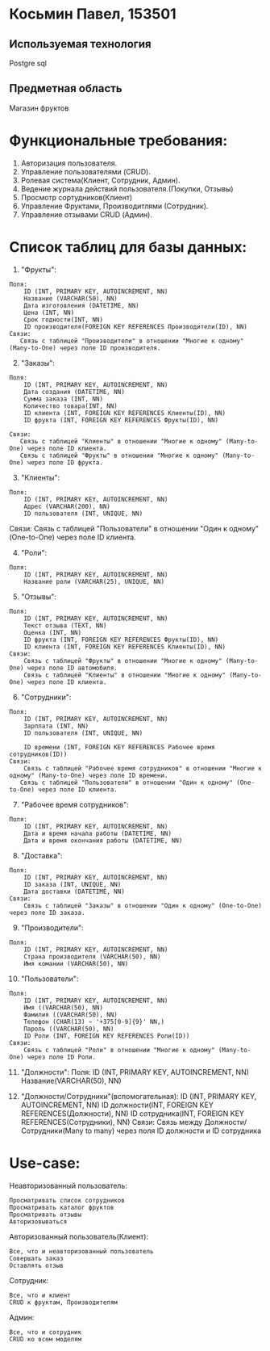 # Косьмин Павел, 153501
## Используемая технология
Postgre sql
## Предметная область 
Магазин фруктов

# Функциональные требования:
  1. Авторизация пользователя.
  2. Управление пользователями (CRUD).
  3. Ролевая система(Клиент, Сотрудник, Админ).
  4. Ведение журнала действий пользователя.(Покупки, Отзывы)
  6. Просмотр сортудников(Клиент)
  7. Управление Фруктами, Производитлями (Сотрудник).
  8. Управление отзывами CRUD (Админ).
     
# Список таблиц для базы данных:
  1. "Фрукты":

    Поля:
        ID (INT, PRIMARY KEY, AUTOINCREMENT, NN)
        Название (VARCHAR(50), NN)
        Дата изготовления (DATETIME, NN)
        Цена (INT, NN)
        Срок годности(INT, NN)
        ID производителя(FOREIGN KEY REFERENCES Производители(ID), NN)
    Связи:  
       Связь с таблицей "Производители" в отношении "Многие к одному" (Many-to-One) через поле ID производителя.

  2. "Заказы":

    Поля:
        ID (INT, PRIMARY KEY, AUTOINCREMENT, NN)
        Дата создания (DATETIME, NN)
        Сумма заказа (INT, NN)
        Количество товара(INT, NN)
        ID клиента (INT, FOREIGN KEY REFERENCES Клиенты(ID), NN)
        ID фрукта (INT, FOREIGN KEY REFERENCES Фрукты(ID), NN)
        
    Связи:
       Связь с таблицей "Клиенты" в отношении "Многие к одному" (Many-to-One) через поле ID клиента.
       Связь с таблицей "Фрукты" в отношении "Многие к одному" (Many-to-One) через поле ID фрукта.

  3. "Клиенты":

    Поля:
        ID (INT, PRIMARY KEY, AUTOINCREMENT, NN)
        Адрес (VARCHAR(200), NN) 
        ID пользователя (INT, UNIQUE, NN)
   Связи:
       Связь с таблицей "Пользователи" в отношении "Один к одному" (One-to-One) через поле ID клиента.

  4. "Роли":

    Поля:
        ID (INT, PRIMARY KEY, AUTOINCREMENT, NN)
        Название роли (VARCHAR(25), UNIQUE, NN)

  5. "Отзывы":

    Поля:
        ID (INT, PRIMARY KEY, AUTOINCREMENT, NN)
        Текст отзыва (TEXT, NN)
        Оценка (INT, NN)
        ID фрукта (INT, FOREIGN KEY REFERENCES Фрукты(ID), NN)
        ID клиента (INT, FOREIGN KEY REFERENCES Клиенты(ID), NN)
    Связи:
        Связь с таблицей "Фрукты" в отношении "Многие к одному" (Many-to-One) через поле ID автомобиля.
        Связь с таблицей "Клиенты" в отношении "Многие к одному" (Many-to-One) через поле ID клиента.

  6. "Сотрудники":

    Поля:
        ID (INT, PRIMARY KEY, AUTOINCREMENT, NN)
        Зарплата (INT, NN)
        ID пользователя (INT, UNIQUE, NN)
        
        ID времени (INT, FOREIGN KEY REFERENCES Рабочее время сотрудников(ID))
    Связи:
        Связь с таблицей "Рабочее время сотрудников" в отношении "Многие к одному" (Many-to-One) через поле ID времени.
       Связь с таблицей "Пользователи" в отношении "Один к одному" (One-to-One) через поле ID клиента.
       
  7. "Рабочее время сотрудников":
    
    Поля:
        ID (INT, PRIMARY KEY, AUTOINCREMENT, NN)
        Дата и время начала работы (DATETIME, NN)
        Дата и время окончания работы (DATETIME, NN)
        
  8. "Доставка":
      
    Поля:
        ID (INT, PRIMARY KEY, AUTOINCREMENT, NN)
        ID заказа (INT, UNIQUE, NN)
        Дата доставки (DATETIME, NN)
    Связи:
        Связь с таблицей "Заказы" в отношении "Один к одному" (One-to-One) через поле ID заказа.
      
  9. "Производители":

    Поля:
        ID (INT, PRIMARY KEY, AUTOINCREMENT, NN)
        Страна производителя (VARCHAR(50), NN)
        Имя комании (VARCHAR(50), NN)
        
 10. "Пользователи":

    Поля:
        ID (INT, PRIMARY KEY, AUTOINCREMENT, NN)
        Имя ((VARCHAR(50), NN)
        Фамилия ((VARCHAR(50), NN)
        Телефон (CHAR(13) ~ '+375[0-9]{9}' NN,)
        Пароль ((VARCHAR(50), NN)
        ID Роли (INT, FOREIGN KEY REFERENCES Роли(ID))
    Связи:
        Связь с таблицей "Роли" в отношении "Многие к одному" (Many-to-One) через поле ID Роли.

  11. "Должности":
    Поля:
        ID (INT, PRIMARY KEY, AUTOINCREMENT, NN)
        Название(VARCHAR(50), NN)
      
  12. "Должности/Сотрудники"(вспомогательная):
        ID (INT, PRIMARY KEY, AUTOINCREMENT, NN)
        ID должности(INT, FOREIGN KEY REFERENCES(Должности), NN)
        ID сотрудника(INT, FOREIGN KEY REFERENCES(Сотрудники), NN)
    Связи:
        Связь между Должности/Сотрудники(Many to many) через поля  ID должности и ID сотрудника
      
        

# Use-case:
  Неавторизованный пользователь:
  
    Просматривать список сотрудников
    Просматривать каталог фруктов
    Просматривать отзывы
    Авторизовываться 
    
  Авторизованный пользователь(Клиент):
    
    Все, что и неавторизованный пользователь
    Совершать заказ
    Оставлять отзыв
    
  Сотрудник:
   
    Все, что и клиент
    CRUD к фруктам, Производителям
    
  Админ:
  
    Все, что и сотрудник
    CRUD ко всем моделям
